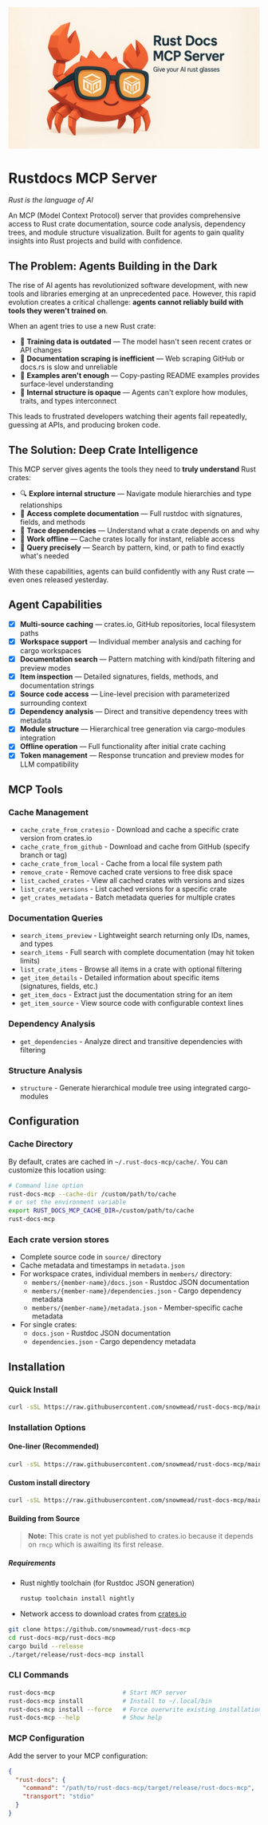[![rust-docs banner](./assets/rust_docs_banner.jpeg)](https://github.com/snowmead/rust-docs-mcp)

# Rustdocs MCP Server

_Rust is the language of AI_

An MCP (Model Context Protocol) server that provides comprehensive access to Rust crate documentation, source code analysis, dependency trees, and module structure visualization. Built for agents to gain quality insights into Rust projects and build with confidence.

## The Problem: Agents Building in the Dark

The rise of AI agents has revolutionized software development, with new tools and libraries emerging at an unprecedented pace. However, this rapid evolution creates a critical challenge: **agents cannot reliably build with tools they weren't trained on**.

When an agent tries to use a new Rust crate:

- 🚫 **Training data is outdated** — The model hasn't seen recent crates or API changes
- 🚫 **Documentation scraping is inefficient** — Web scraping GitHub or docs.rs is slow and unreliable
- 🚫 **Examples aren't enough** — Copy-pasting README examples provides surface-level understanding
- 🚫 **Internal structure is opaque** — Agents can't explore how modules, traits, and types interconnect

This leads to frustrated developers watching their agents fail repeatedly, guessing at APIs, and producing broken code.

## The Solution: Deep Crate Intelligence

This MCP server gives agents the tools they need to **truly understand** Rust crates:

- 🔍 **Explore internal structure** — Navigate module hierarchies and type relationships
- 📖 **Access complete documentation** — Full rustdoc with signatures, fields, and methods
- 🔗 **Trace dependencies** — Understand what a crate depends on and why
- 💾 **Work offline** — Cache crates locally for instant, reliable access
- 🎯 **Query precisely** — Search by pattern, kind, or path to find exactly what's needed

With these capabilities, agents can build confidently with any Rust crate — even ones released yesterday.

## Agent Capabilities

- [x] **Multi-source caching** — crates.io, GitHub repositories, local filesystem paths
- [x] **Workspace support** — Individual member analysis and caching for cargo workspaces
- [x] **Documentation search** — Pattern matching with kind/path filtering and preview modes
- [x] **Item inspection** — Detailed signatures, fields, methods, and documentation strings
- [x] **Source code access** — Line-level precision with parameterized surrounding context
- [x] **Dependency analysis** — Direct and transitive dependency trees with metadata
- [x] **Module structure** — Hierarchical tree generation via cargo-modules integration
- [x] **Offline operation** — Full functionality after initial crate caching
- [x] **Token management** — Response truncation and preview modes for LLM compatibility

## MCP Tools

### Cache Management

- `cache_crate_from_cratesio` - Download and cache a specific crate version from crates.io
- `cache_crate_from_github` - Download and cache from GitHub (specify branch or tag)
- `cache_crate_from_local` - Cache from a local file system path
- `remove_crate` - Remove cached crate versions to free disk space
- `list_cached_crates` - View all cached crates with versions and sizes
- `list_crate_versions` - List cached versions for a specific crate
- `get_crates_metadata` - Batch metadata queries for multiple crates

### Documentation Queries

- `search_items_preview` - Lightweight search returning only IDs, names, and types
- `search_items` - Full search with complete documentation (may hit token limits)
- `list_crate_items` - Browse all items in a crate with optional filtering
- `get_item_details` - Detailed information about specific items (signatures, fields, etc.)
- `get_item_docs` - Extract just the documentation string for an item
- `get_item_source` - View source code with configurable context lines

### Dependency Analysis

- `get_dependencies` - Analyze direct and transitive dependencies with filtering

### Structure Analysis

- `structure` - Generate hierarchical module tree using integrated cargo-modules

## Configuration

### Cache Directory

By default, crates are cached in `~/.rust-docs-mcp/cache/`. You can customize this location using:

```bash
# Command line option
rust-docs-mcp --cache-dir /custom/path/to/cache
# or set the environment variable
export RUST_DOCS_MCP_CACHE_DIR=/custom/path/to/cache
rust-docs-mcp
```

### Each crate version stores

- Complete source code in `source/` directory
- Cache metadata and timestamps in `metadata.json`
- For workspace crates, individual members in `members/` directory:
  - `members/{member-name}/docs.json` - Rustdoc JSON documentation
  - `members/{member-name}/dependencies.json` - Cargo dependency metadata
  - `members/{member-name}/metadata.json` - Member-specific cache metadata
- For single crates:
  - `docs.json` - Rustdoc JSON documentation
  - `dependencies.json` - Cargo dependency metadata

## Installation

### Quick Install

```bash
curl -sSL https://raw.githubusercontent.com/snowmead/rust-docs-mcp/main/install.sh | bash
```

### Installation Options

#### One-liner (Recommended)

```bash
curl -sSL https://raw.githubusercontent.com/snowmead/rust-docs-mcp/main/install.sh | bash
```

#### Custom install directory

```bash
curl -sSL https://raw.githubusercontent.com/snowmead/rust-docs-mcp/main/install.sh | bash -s -- --install-dir /usr/local/bin
```

#### Building from Source

> **Note:** This crate is not yet published to crates.io because it depends on `rmcp` which is awaiting its first release.

##### Requirements

- Rust nightly toolchain (for Rustdoc JSON generation)

  ```bash
  rustup toolchain install nightly
  ```

- Network access to download crates from [crates.io](https://crates.io)

```bash
git clone https://github.com/snowmead/rust-docs-mcp
cd rust-docs-mcp/rust-docs-mcp
cargo build --release
./target/release/rust-docs-mcp install
```

### CLI Commands

```bash
rust-docs-mcp                   # Start MCP server
rust-docs-mcp install           # Install to ~/.local/bin
rust-docs-mcp install --force   # Force overwrite existing installation
rust-docs-mcp --help            # Show help
```

### MCP Configuration

Add the server to your MCP configuration:

```json
{
  "rust-docs": {
    "command": "/path/to/rust-docs-mcp/target/release/rust-docs-mcp",
    "transport": "stdio"
  }
}
```
